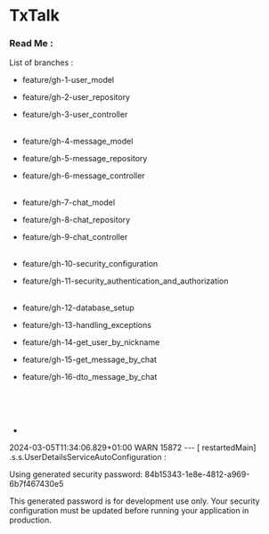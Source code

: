 # TxTalk

### Read Me :

List of branches :

- feature/gh-1-user_model
- feature/gh-2-user_repository
- feature/gh-3-user_controller
  \
  &nbsp;
- feature/gh-4-message_model
- feature/gh-5-message_repository
- feature/gh-6-message_controller
  \
  &nbsp;
- feature/gh-7-chat_model
- feature/gh-8-chat_repository
- feature/gh-9-chat_controller
  \
  &nbsp;
- feature/gh-10-security_configuration
- feature/gh-11-security_authentication_and_authorization
  \
  &nbsp;
- feature/gh-12-database_setup
- feature/gh-13-handling_exceptions
- feature/gh-14-get_user_by_nickname
- feature/gh-15-get_message_by_chat
- feature/gh-16-dto_message_by_chat



  \
  &nbsp;
  \
  &nbsp;
- 

2024-03-05T11:34:06.829+01:00  WARN 15872 --- [  restartedMain] .s.s.UserDetailsServiceAutoConfiguration : 

Using generated security password: 84b15343-1e8e-4812-a969-6b7f467430e5

This generated password is for development use only. Your security configuration must be updated before running your application in production.